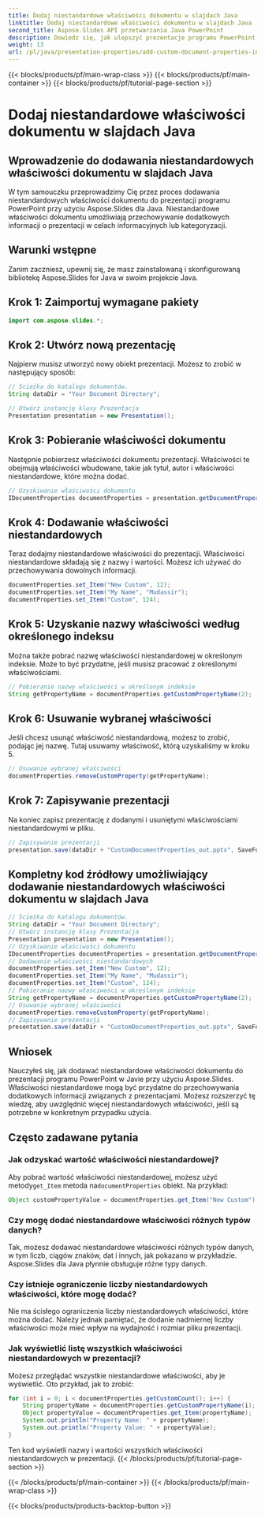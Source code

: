 ```yaml
---
title: Dodaj niestandardowe właściwości dokumentu w slajdach Java
linktitle: Dodaj niestandardowe właściwości dokumentu w slajdach Java
second_title: Aspose.Slides API przetwarzania Java PowerPoint
description: Dowiedz się, jak ulepszyć prezentacje programu PowerPoint za pomocą niestandardowych właściwości dokumentu w aplikacji Java Slides. Przewodnik krok po kroku z przykładami kodu przy użyciu Aspose.Slides dla Java.
weight: 13
url: /pl/java/presentation-properties/add-custom-document-properties-in-java-slides/
---
```


{{< blocks/products/pf/main-wrap-class >}}
{{< blocks/products/pf/main-container >}}
{{< blocks/products/pf/tutorial-page-section >}}

# Dodaj niestandardowe właściwości dokumentu w slajdach Java


## Wprowadzenie do dodawania niestandardowych właściwości dokumentu w slajdach Java

W tym samouczku przeprowadzimy Cię przez proces dodawania niestandardowych właściwości dokumentu do prezentacji programu PowerPoint przy użyciu Aspose.Slides dla Java. Niestandardowe właściwości dokumentu umożliwiają przechowywanie dodatkowych informacji o prezentacji w celach informacyjnych lub kategoryzacji.

## Warunki wstępne

Zanim zaczniesz, upewnij się, że masz zainstalowaną i skonfigurowaną bibliotekę Aspose.Slides for Java w swoim projekcie Java.

## Krok 1: Zaimportuj wymagane pakiety

```java
import com.aspose.slides.*;
```

## Krok 2: Utwórz nową prezentację

Najpierw musisz utworzyć nowy obiekt prezentacji. Możesz to zrobić w następujący sposób:

```java
// Ścieżka do katalogu dokumentów.
String dataDir = "Your Document Directory";

// Utwórz instancję klasy Prezentacja
Presentation presentation = new Presentation();
```

## Krok 3: Pobieranie właściwości dokumentu

Następnie pobierzesz właściwości dokumentu prezentacji. Właściwości te obejmują właściwości wbudowane, takie jak tytuł, autor i właściwości niestandardowe, które można dodać.

```java
// Uzyskiwanie właściwości dokumentu
IDocumentProperties documentProperties = presentation.getDocumentProperties();
```

## Krok 4: Dodawanie właściwości niestandardowych

Teraz dodajmy niestandardowe właściwości do prezentacji. Właściwości niestandardowe składają się z nazwy i wartości. Możesz ich używać do przechowywania dowolnych informacji.

```java
documentProperties.set_Item("New Custom", 12);
documentProperties.set_Item("My Name", "Mudassir");
documentProperties.set_Item("Custom", 124);
```

## Krok 5: Uzyskanie nazwy właściwości według określonego indeksu

Można także pobrać nazwę właściwości niestandardowej w określonym indeksie. Może to być przydatne, jeśli musisz pracować z określonymi właściwościami.

```java
// Pobieranie nazwy właściwości w określonym indeksie
String getPropertyName = documentProperties.getCustomPropertyName(2);
```

## Krok 6: Usuwanie wybranej właściwości

Jeśli chcesz usunąć właściwość niestandardową, możesz to zrobić, podając jej nazwę. Tutaj usuwamy właściwość, którą uzyskaliśmy w kroku 5.

```java
// Usuwanie wybranej właściwości
documentProperties.removeCustomProperty(getPropertyName);
```

## Krok 7: Zapisywanie prezentacji

Na koniec zapisz prezentację z dodanymi i usuniętymi właściwościami niestandardowymi w pliku.

```java
// Zapisywanie prezentacji
presentation.save(dataDir + "CustomDocumentProperties_out.pptx", SaveFormat.Pptx);
```

## Kompletny kod źródłowy umożliwiający dodawanie niestandardowych właściwości dokumentu w slajdach Java

```java
// Ścieżka do katalogu dokumentów.
String dataDir = "Your Document Directory";
// Utwórz instancję klasy Prezentacja
Presentation presentation = new Presentation();
// Uzyskiwanie właściwości dokumentu
IDocumentProperties documentProperties = presentation.getDocumentProperties();
// Dodawanie właściwości niestandardowych
documentProperties.set_Item("New Custom", 12);
documentProperties.set_Item("My Name", "Mudassir");
documentProperties.set_Item("Custom", 124);
// Pobieranie nazwy właściwości w określonym indeksie
String getPropertyName = documentProperties.getCustomPropertyName(2);
// Usuwanie wybranej właściwości
documentProperties.removeCustomProperty(getPropertyName);
// Zapisywanie prezentacji
presentation.save(dataDir + "CustomDocumentProperties_out.pptx", SaveFormat.Pptx);
```

## Wniosek

Nauczyłeś się, jak dodawać niestandardowe właściwości dokumentu do prezentacji programu PowerPoint w Javie przy użyciu Aspose.Slides. Właściwości niestandardowe mogą być przydatne do przechowywania dodatkowych informacji związanych z prezentacjami. Możesz rozszerzyć tę wiedzę, aby uwzględnić więcej niestandardowych właściwości, jeśli są potrzebne w konkretnym przypadku użycia.

## Często zadawane pytania

### Jak odzyskać wartość właściwości niestandardowej?

 Aby pobrać wartość właściwości niestandardowej, możesz użyć metody`get_Item` metoda na`documentProperties` obiekt. Na przykład:

```java
Object customPropertyValue = documentProperties.get_Item("New Custom");
```

### Czy mogę dodać niestandardowe właściwości różnych typów danych?

Tak, możesz dodawać niestandardowe właściwości różnych typów danych, w tym liczb, ciągów znaków, dat i innych, jak pokazano w przykładzie. Aspose.Slides dla Java płynnie obsługuje różne typy danych.

### Czy istnieje ograniczenie liczby niestandardowych właściwości, które mogę dodać?

Nie ma ścisłego ograniczenia liczby niestandardowych właściwości, które można dodać. Należy jednak pamiętać, że dodanie nadmiernej liczby właściwości może mieć wpływ na wydajność i rozmiar pliku prezentacji.

### Jak wyświetlić listę wszystkich właściwości niestandardowych w prezentacji?

Możesz przeglądać wszystkie niestandardowe właściwości, aby je wyświetlić. Oto przykład, jak to zrobić:

```java
for (int i = 0; i < documentProperties.getCustomCount(); i++) {
    String propertyName = documentProperties.getCustomPropertyName(i);
    Object propertyValue = documentProperties.get_Item(propertyName);
    System.out.println("Property Name: " + propertyName);
    System.out.println("Property Value: " + propertyValue);
}
```

Ten kod wyświetli nazwy i wartości wszystkich właściwości niestandardowych w prezentacji.
{{< /blocks/products/pf/tutorial-page-section >}}

{{< /blocks/products/pf/main-container >}}
{{< /blocks/products/pf/main-wrap-class >}}

{{< blocks/products/products-backtop-button >}}
